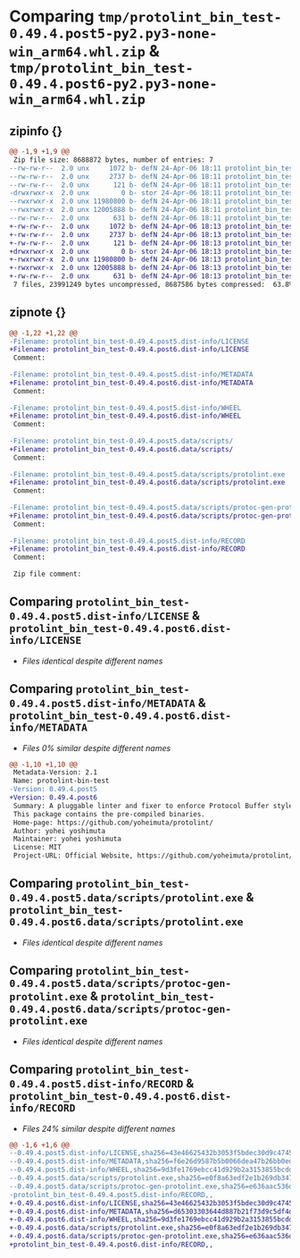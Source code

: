 # Comparing `tmp/protolint_bin_test-0.49.4.post5-py2.py3-none-win_arm64.whl.zip` & `tmp/protolint_bin_test-0.49.4.post6-py2.py3-none-win_arm64.whl.zip`

## zipinfo {}

```diff
@@ -1,9 +1,9 @@
 Zip file size: 8688872 bytes, number of entries: 7
--rw-rw-r--  2.0 unx     1072 b- defN 24-Apr-06 18:11 protolint_bin_test-0.49.4.post5.dist-info/LICENSE
--rw-rw-r--  2.0 unx     2737 b- defN 24-Apr-06 18:11 protolint_bin_test-0.49.4.post5.dist-info/METADATA
--rw-rw-r--  2.0 unx      121 b- defN 24-Apr-06 18:11 protolint_bin_test-0.49.4.post5.dist-info/WHEEL
-drwxrwxr-x  2.0 unx        0 b- stor 24-Apr-06 18:11 protolint_bin_test-0.49.4.post5.data/scripts/
--rwxrwxr-x  2.0 unx 11980800 b- defN 24-Apr-06 18:11 protolint_bin_test-0.49.4.post5.data/scripts/protolint.exe
--rwxrwxr-x  2.0 unx 12005888 b- defN 24-Apr-06 18:11 protolint_bin_test-0.49.4.post5.data/scripts/protoc-gen-protolint.exe
--rw-rw-r--  2.0 unx      631 b- defN 24-Apr-06 18:11 protolint_bin_test-0.49.4.post5.dist-info/RECORD
+-rw-rw-r--  2.0 unx     1072 b- defN 24-Apr-06 18:13 protolint_bin_test-0.49.4.post6.dist-info/LICENSE
+-rw-rw-r--  2.0 unx     2737 b- defN 24-Apr-06 18:13 protolint_bin_test-0.49.4.post6.dist-info/METADATA
+-rw-rw-r--  2.0 unx      121 b- defN 24-Apr-06 18:13 protolint_bin_test-0.49.4.post6.dist-info/WHEEL
+drwxrwxr-x  2.0 unx        0 b- stor 24-Apr-06 18:13 protolint_bin_test-0.49.4.post6.data/scripts/
+-rwxrwxr-x  2.0 unx 11980800 b- defN 24-Apr-06 18:13 protolint_bin_test-0.49.4.post6.data/scripts/protolint.exe
+-rwxrwxr-x  2.0 unx 12005888 b- defN 24-Apr-06 18:13 protolint_bin_test-0.49.4.post6.data/scripts/protoc-gen-protolint.exe
+-rw-rw-r--  2.0 unx      631 b- defN 24-Apr-06 18:13 protolint_bin_test-0.49.4.post6.dist-info/RECORD
 7 files, 23991249 bytes uncompressed, 8687586 bytes compressed:  63.8%
```

## zipnote {}

```diff
@@ -1,22 +1,22 @@
-Filename: protolint_bin_test-0.49.4.post5.dist-info/LICENSE
+Filename: protolint_bin_test-0.49.4.post6.dist-info/LICENSE
 Comment: 
 
-Filename: protolint_bin_test-0.49.4.post5.dist-info/METADATA
+Filename: protolint_bin_test-0.49.4.post6.dist-info/METADATA
 Comment: 
 
-Filename: protolint_bin_test-0.49.4.post5.dist-info/WHEEL
+Filename: protolint_bin_test-0.49.4.post6.dist-info/WHEEL
 Comment: 
 
-Filename: protolint_bin_test-0.49.4.post5.data/scripts/
+Filename: protolint_bin_test-0.49.4.post6.data/scripts/
 Comment: 
 
-Filename: protolint_bin_test-0.49.4.post5.data/scripts/protolint.exe
+Filename: protolint_bin_test-0.49.4.post6.data/scripts/protolint.exe
 Comment: 
 
-Filename: protolint_bin_test-0.49.4.post5.data/scripts/protoc-gen-protolint.exe
+Filename: protolint_bin_test-0.49.4.post6.data/scripts/protoc-gen-protolint.exe
 Comment: 
 
-Filename: protolint_bin_test-0.49.4.post5.dist-info/RECORD
+Filename: protolint_bin_test-0.49.4.post6.dist-info/RECORD
 Comment: 
 
 Zip file comment:
```

## Comparing `protolint_bin_test-0.49.4.post5.dist-info/LICENSE` & `protolint_bin_test-0.49.4.post6.dist-info/LICENSE`

 * *Files identical despite different names*

## Comparing `protolint_bin_test-0.49.4.post5.dist-info/METADATA` & `protolint_bin_test-0.49.4.post6.dist-info/METADATA`

 * *Files 0% similar despite different names*

```diff
@@ -1,10 +1,10 @@
 Metadata-Version: 2.1
 Name: protolint-bin-test
-Version: 0.49.4.post5 
+Version: 0.49.4.post6 
 Summary: A pluggable linter and fixer to enforce Protocol Buffer style and conventions.
 This package contains the pre-compiled binaries.
 Home-page: https://github.com/yoheimuta/protolint/
 Author: yohei yoshimuta
 Maintainer: yohei yoshimuta
 License: MIT
 Project-URL: Official Website, https://github.com/yoheimuta/protolint/
```

## Comparing `protolint_bin_test-0.49.4.post5.data/scripts/protolint.exe` & `protolint_bin_test-0.49.4.post6.data/scripts/protolint.exe`

 * *Files identical despite different names*

## Comparing `protolint_bin_test-0.49.4.post5.data/scripts/protoc-gen-protolint.exe` & `protolint_bin_test-0.49.4.post6.data/scripts/protoc-gen-protolint.exe`

 * *Files identical despite different names*

## Comparing `protolint_bin_test-0.49.4.post5.dist-info/RECORD` & `protolint_bin_test-0.49.4.post6.dist-info/RECORD`

 * *Files 24% similar despite different names*

```diff
@@ -1,6 +1,6 @@
--0.49.4.post5.dist-info/LICENSE,sha256=43e46625432b3053f5bdec30d9c474589ad16968b75c3a8371dfc9a135f66470,1072
--0.49.4.post5.dist-info/METADATA,sha256=f6e26d9587b5b0066dea47b26bb0edc21ddcad27f98863288fead8584156146b,2737
--0.49.4.post5.dist-info/WHEEL,sha256=9d3fe1769ebcc41d929b2a3153855bcddc3e35528dbbdaaf31ecf3d11f59b1d0,121
--0.49.4.post5.data/scripts/protolint.exe,sha256=e0f8a63edf2e1b269db347dd2d8673e1e46630e2ce9f830bb35b76882f952d85,11980800
--0.49.4.post5.data/scripts/protoc-gen-protolint.exe,sha256=e636aac536d8d2d40ef57a2fdbef3f77a4e663a37442e508f1f9df662035a130,12005888
-protolint_bin_test-0.49.4.post5.dist-info/RECORD,,
+-0.49.4.post6.dist-info/LICENSE,sha256=43e46625432b3053f5bdec30d9c474589ad16968b75c3a8371dfc9a135f66470,1072
+-0.49.4.post6.dist-info/METADATA,sha256=d65303303644d887b21f73d9c5df4d1fdf1e832fab451394316f18df72102ada,2737
+-0.49.4.post6.dist-info/WHEEL,sha256=9d3fe1769ebcc41d929b2a3153855bcddc3e35528dbbdaaf31ecf3d11f59b1d0,121
+-0.49.4.post6.data/scripts/protolint.exe,sha256=e0f8a63edf2e1b269db347dd2d8673e1e46630e2ce9f830bb35b76882f952d85,11980800
+-0.49.4.post6.data/scripts/protoc-gen-protolint.exe,sha256=e636aac536d8d2d40ef57a2fdbef3f77a4e663a37442e508f1f9df662035a130,12005888
+protolint_bin_test-0.49.4.post6.dist-info/RECORD,,
```

